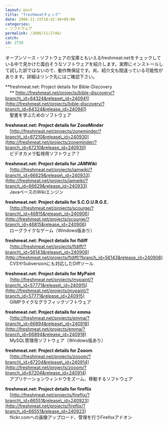 ```yaml
---
layout: post
title: "freshmeatチェック"
date: 2006-11-15T18:42:40+09:00
categories:
- ソフトウェア
permalink: /2006/11/2746/
catch: 
id: 2730
---
```

オープンソース・ソフトウェアの宝庫ともいえるfreshmeat.netをチェックしている中で見かけた面白そうなソフトウェアを紹介します。実際にインストールして試した訳ではないので、動作無保証です。尚、紹介文も間違っている可能性があります。詳細はリンク先にはご確認下さい。

 

**freshmeat.net: Project details for Bible-Discovery  
　** [http://freshmeat.net/projects/bible-discovery/?branch\_id=64324&release\_id=240941](http://freshmeat.net/projects/bible-discovery/?branch_id=64324&release_id=240941)  
　聖書を学ぶためのソフトウェア

 

**freshmeat.net: Project details for ZoneMinder**  
　[http://freshmeat.net/projects/zoneminder/?branch\_id=67210&release\_id=240930](http://freshmeat.net/projects/zoneminder/?branch_id=67210&release_id=240930)  
　ビデオカメラ監視用ソフトウェア？

 

**freshmeat.net: Project details for JAMWiki**  
　[http://freshmeat.net/projects/jamwiki/?branch\_id=66629&release\_id=240933](http://freshmeat.net/projects/jamwiki/?branch_id=66629&release_id=240933)  
　JavaベースのWikiエンジン

**freshmeat.net: Project details for S.C.O.U.R.G.E.**  
　[http://freshmeat.net/projects/scourge/?branch\_id=46815&release\_id=240906](http://freshmeat.net/projects/scourge/?branch_id=46815&release_id=240906)  
　ローグライクなゲーム（Windows版あり）

**freshmeat.net: Project details for fldiff**  
　[http://freshmeat.net/projects/fldiff/?branch\_id=56143&release\_id=240908](http://freshmeat.net/projects/fldiff/?branch_id=56143&release_id=240908)  
　CVSやSubversionにも対応したDiffツール

**freshmeat.net: Project details for MyPaint**  
　[http://freshmeat.net/projects/mypaint/?branch\_id=57771&release\_id=240915](http://freshmeat.net/projects/mypaint/?branch_id=57771&release_id=240915)  
　GIMPライクなグラフィックソフトウェア

**freshmeat.net: Project details for emma**  
　[http://freshmeat.net/projects/emma/?branch\_id=66894&release\_id=240918](http://freshmeat.net/projects/emma/?branch_id=66894&release_id=240918)  
　MySQL管理用ソフトウェア（Windows版あり）

**freshmeat.net: Project details for Zooom**  
　[http://freshmeat.net/projects/zooom/?branch\_id=67204&release\_id=240914](http://freshmeat.net/projects/zooom/?branch_id=67204&release_id=240914)  
　アプリケーションウィンドウをズーム、移動するソフトウェア

**freshmeat.net: Project details for fireflix**  
　[http://freshmeat.net/projects/fireflix/?branch\_id=66551&release\_id=240923](http://freshmeat.net/projects/fireflix/?branch_id=66551&release_id=240923)  
　flickr.comへの画像アップロード、管理を行うFirefoxアドオン

